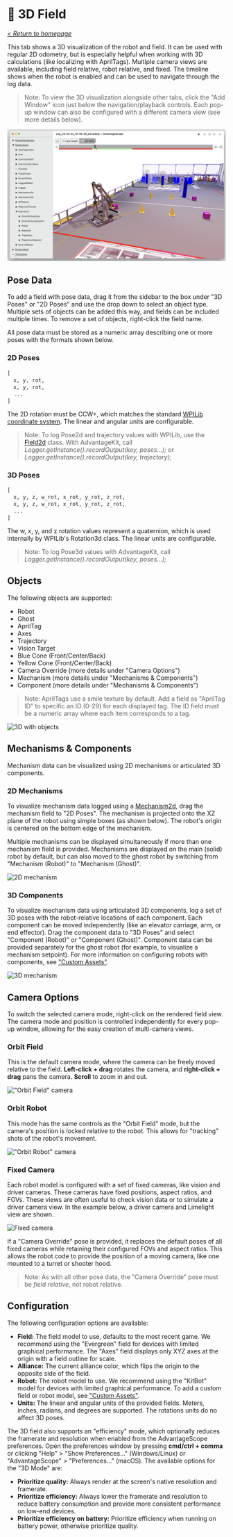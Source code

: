 # 👀 3D Field

_[< Return to homepage](/docs/INDEX.md)_

This tab shows a 3D visualization of the robot and field. It can be used with regular 2D odometry, but is especially helpful when working with 3D calculations (like localizing with AprilTags). Multiple camera views are available, including field relative, robot relative, and fixed. The timeline shows when the robot is enabled and can be used to navigate through the log data.

> Note: To view the 3D visualization alongside other tabs, click the "Add Window" icon just below the navigation/playback controls. Each pop-up window can also be configured with a different camera view (see more details below).

![Overview of 3D field tab](/docs/resources/3d-field/3d-field-1.png)

## Pose Data

To add a field with pose data, drag it from the sidebar to the box under "3D Poses" or "2D Poses" and use the drop down to select an object type. Multiple sets of objects can be added this way, and fields can be included multiple times. To remove a set of objects, right-click the field name.

All pose data must be stored as a numeric array describing one or more poses with the formats shown below.

### 2D Poses

```
[
  x, y, rot,
  x, y, rot,
  ...
]
```

The 2D rotation must be CCW+, which matches the standard [WPILib coordinate system](https://docs.wpilib.org/en/stable/docs/software/advanced-controls/geometry/coordinate-systems.html). The linear and angular units are configurable.

> Note: To log Pose2d and trajectory values with WPILib, use the [Field2d](https://docs.wpilib.org/en/stable/docs/software/dashboards/glass/field2d-widget.html) class. With AdvantageKit, call _Logger.getInstance().recordOutput(key, poses...);_ or _Logger.getInstance().recordOutput(key, trajectory);_

### 3D Poses

```
[
  x, y, z, w_rot, x_rot, y_rot, z_rot,
  x, y, z, w_rot, x_rot, y_rot, z_rot,
  ...
]
```

The w, x, y, and z rotation values represent a quaternion, which is used internally by WPILib's Rotation3d class. The linear units are configurable.

> Note: To log Pose3d values with AdvantageKit, call _Logger.getInstance().recordOutput(key, poses...);_

## Objects

The following objects are supported:

- Robot
- Ghost
- AprilTag
- Axes
- Trajectory
- Vision Target
- Blue Cone (Front/Center/Back)
- Yellow Cone (Front/Center/Back)
- Camera Override (more details under "Camera Options")
- Mechanism (more details under "Mechanisms & Components")
- Component (more details under "Mechanisms & Components")

> Note: AprilTags use a smile texture by default. Add a field as "AprilTag ID" to specific an ID (0-29) for each displayed tag. The ID field must be a numeric array where each item corresponds to a tag.

![3D with objects](/docs/resources/3d-field/3d-field-2.gif)

## Mechanisms & Components

Mechanism data can be visualized using 2D mechanisms or articulated 3D components.

### 2D Mechanisms

To visualize mechanism data logged using a [Mechanism2d](https://docs.wpilib.org/en/stable/docs/software/dashboards/glass/mech2d-widget.html), drag the mechanism field to "2D Poses". The mechanism is projected onto the XZ plane of the robot using simple boxes (as shown below). The robot's origin is centered on the bottom edge of the mechanism.

Multiple mechanisms can be displayed simultaneously if more than one mechanism field is provided. Mechanisms are displayed on the main (solid) robot by default, but can also moved to the ghost robot by switching from "Mechanism (Robot)" to "Mechanism (Ghost)".

![2D mechanism](/docs/resources/3d-field/3d-field-3.gif)

### 3D Components

To visualize mechanism data using articulated 3D components, log a set of 3D poses with the robot-relative locations of each component. Each component can be moved independently (like an elevator carriage, arm, or end effector). Drag the component data to "3D Poses" and select "Component (Robot)" or "Component (Ghost)". Component data can be provided separately for the ghost robot (for example, to visualize a mechanism setpoint). For more information on configuring robots with components, see ["Custom Assets"](/docs/CUSTOM-ASSETS.md).

![3D mechanism](/docs/resources/3d-field/3d-field-4.gif)

## Camera Options

To switch the selected camera mode, right-click on the rendered field view. The camera mode and position is controlled independently for every pop-up window, allowing for the easy creation of multi-camera views.

### Orbit Field

This is the default camera mode, where the camera can be freely moved relative to the field. **Left-click + drag** rotates the camera, and **right-click + drag** pans the camera. **Scroll** to zoom in and out.

!["Orbit Field" camera](/docs/resources/3d-field/3d-field-5.gif)

### Orbit Robot

This mode has the same controls as the "Orbit Field" mode, but the camera's position is locked relative to the robot. This allows for "tracking" shots of the robot's movement.

!["Orbit Robot" camera](/docs/resources/3d-field/3d-field-6.gif)

### Fixed Camera

Each robot model is configured with a set of fixed cameras, like vision and driver cameras. These cameras have fixed positions, aspect ratios, and FOVs. These views are often useful to check vision data or to simulate a driver camera view. In the example below, a driver camera and Limelight view are shown.

![Fixed camera](/docs/resources/3d-field/3d-field-7.gif)

If a "Camera Override" pose is provided, it replaces the default poses of all fixed cameras while retaining their configured FOVs and aspect ratios. This allows the robot code to provide the position of a moving camera, like one mounted to a turret or shooter hood.

> Note: As with all other pose data, the "Camera Override" pose must be _field relative_, not robot relative.

## Configuration

The following configuration options are available:

- **Field:** The field model to use, defaults to the most recent game. We recommend using the "Evergreen" field for devices with limited graphical performance. The "Axes" field displays only XYZ axes at the origin with a field outline for scale.
- **Alliance:** The current alliance color, which flips the origin to the opposite side of the field.
- **Robot:** The robot model to use. We recommend using the "KitBot" model for devices with limited graphical performance. To add a custom field or robot model, see ["Custom Assets"](/docs/CUSTOM-ASSETS.md).
- **Units:** The linear and angular units of the provided fields. Meters, inches, radians, and degrees are supported. The rotations units do no affect 3D poses.

The 3D field also supports an "efficiency" mode, which optionally reduces the framerate and resolution when enabled from the AdvantageScope preferences. Open the preferences window by pressing **cmd/ctrl + comma** or clicking "Help" > "Show Preferences..." (Windows/Linux) or "AdvantageScope" > "Preferences..." (macOS). The available options for the "3D Mode" are:

- **Prioritize quality:** Always render at the screen's native resolution and framerate.
- **Prioritize efficiency:** Always lower the framerate and resolution to reduce battery consumption and provide more consistent performance on low-end devices.
- **Prioritize efficiency on battery:** Prioritize efficiency when running on battery power, otherwise prioritize quality.
